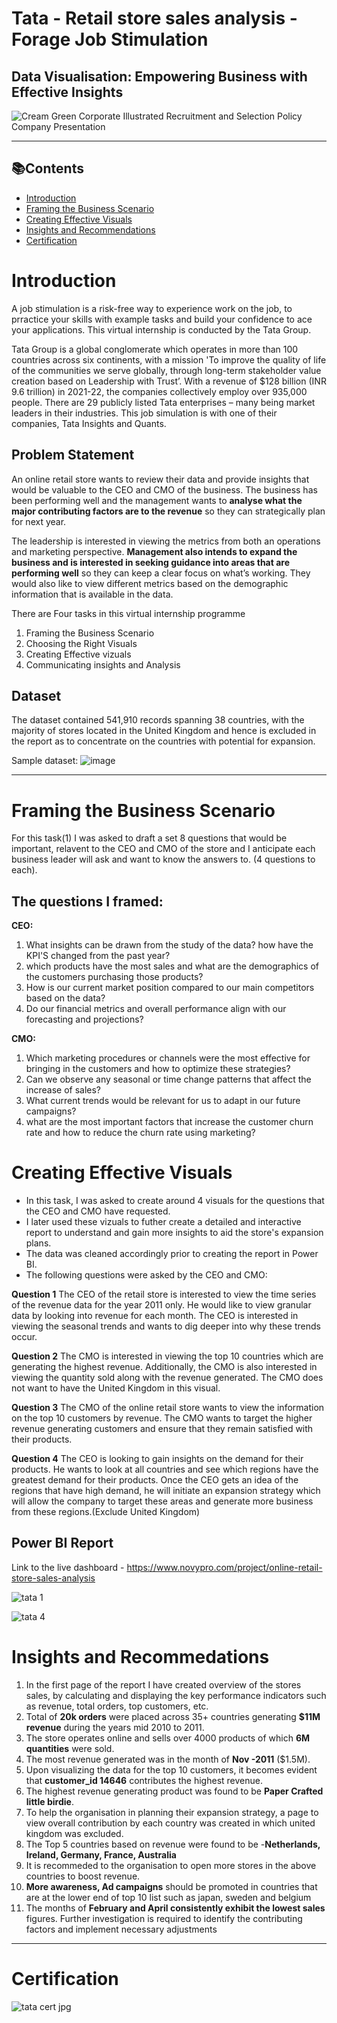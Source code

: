 # Tata - Retail store sales analysis - Forage Job Stimulation

## Data Visualisation: Empowering Business with Effective Insights
![Cream Green Corporate Illustrated Recruitment and Selection Policy Company Presentation](https://github.com/puliraghavi/Tata-Sales-analysis-Forage-/assets/119037510/53b38d7a-f941-4d0f-8207-c4d645b44ee4)

***

## 📚Contents
- [Introduction](#introduction)
- [Framing the Business Scenario](#framing-the-business-scenario)
- [Creating Effective Visuals](#creating-effective-visuals)
- [Insights and Recommendations](#insights-and-recommendations)
- [Certification](#certification)

# Introduction
A job stimulation is a risk-free way to experience work on the job, to prractice your skills with example tasks and build your confidence to ace your applications.
This virtual internship is conducted by the Tata Group.

Tata Group is a global conglomerate which operates in more than 100 countries across six continents, with a mission 'To improve the quality of life of the communities we serve globally, through long-term stakeholder value creation based on Leadership with Trust’. With a revenue of $128 billion (INR 9.6 trillion) in 2021-22, the companies collectively employ over 935,000 people. There are 29 publicly listed Tata enterprises – many being market leaders in their industries. This job simulation is with one of their companies, Tata Insights and Quants.

## Problem Statement 

An online retail store wants to review their data and provide insights that would be valuable to the CEO and CMO of the business. The business has been performing well and the management wants to **analyse what the major contributing factors are to the revenue** so they can strategically plan for next year.

The leadership is interested in viewing the metrics from both an operations and marketing perspective. **Management also intends to expand the business and is interested in seeking guidance into areas that are performing well** so they can keep a clear focus on what’s working. They would also like to view different metrics based on the demographic information that is available in the data.

There are Four tasks in this virtual internship programme
  1.  Framing the Business Scenario
  2.  Choosing the Right Visuals
  3.  Creating Effective vizuals
  4.  Communicating insights and Analysis

## Dataset 

The dataset contained 541,910 records spanning 38 countries, with the majority of stores located in the United Kingdom and hence is excluded in the report as to concentrate on the countries with potential for expansion.

Sample dataset:
![image](https://github.com/puliraghavi/Tata-Sales-analysis-Forage-/assets/119037510/12a42962-95f6-4cc8-9f22-2069f38736f9)

     
***

# Framing the Business Scenario
For this task(1) I was asked to draft a set 8 questions that would be important, relavent to the CEO and CMO of the store and I anticipate each business leader will ask and want to know the answers to. (4 questions to each).

## The questions I framed:
**CEO:**
1. What insights can be drawn from the study of the data?  how have the KPI'S changed from the past year?
2. which products have the most sales and what are the demographics of the customers purchasing those products?
3. How is our current market position compared to our main competitors based on the data? 
4. Do our financial metrics and overall performance align with our forecasting and projections?

**CMO:**
1. Which marketing procedures or channels were the most effective for bringing in the customers and how to optimize these strategies?
2. Can we observe any seasonal or time change patterns that affect the increase of sales?
3. What current trends would be relevant for us to adapt in our future campaigns?
4. what are the most important factors that increase the customer churn rate and how to reduce the churn rate using marketing?

# Creating Effective Visuals
- In this task, I was asked to create around 4 visuals for the questions that the CEO and CMO have requested.
- I later used these vizuals to futher create a detailed and interactive report to understand and gain more insights to aid the store's expansion plans.
- The data was cleaned accordingly prior to creating the report in Power BI.
- The following questions were asked by the CEO and CMO:
  
**Question 1**
The CEO of the retail store is interested to view the time series of the revenue data for the year 2011 only. He would like to view granular data by looking into revenue for each month. The CEO is interested in viewing the seasonal trends and wants to dig deeper into why these trends occur.

**Question 2**
The CMO is interested in viewing the top 10 countries which are generating the highest revenue. Additionally, the CMO is also interested in viewing the quantity sold along with the revenue generated. The CMO does not want to have the United Kingdom in this visual.

**Question 3**
The CMO of the online retail store wants to view the information on the top 10 customers by revenue. The CMO wants to target the higher revenue generating customers and ensure that they remain satisfied with their products.

**Question 4**
The CEO is looking to gain insights on the demand for their products. He wants to look at all countries and see which regions have the greatest demand for their products. Once the CEO gets an idea of the regions that have high demand, he will initiate an expansion strategy which will allow the company to target these areas and generate more business from these regions.(Exclude United Kingdom)

## Power BI Report
Link to the live dashboard - https://www.novypro.com/project/online-retail-store-sales-analysis

![tata 1](https://github.com/puliraghavi/Tata-Sales-analysis-Forage-/assets/119037510/2c9fac19-9d0d-46b3-8f37-42be7d434b51)


![tata 4](https://github.com/puliraghavi/Tata-Sales-analysis-Forage-/assets/119037510/45726de6-7748-41af-aa26-2d92fc748ecd)


# Insights and Recommedations
1. In the first page of the report I have created overview of the stores sales, by calculating and displaying the key performance indicators such as revenue, total orders, top customers, etc.
2. Total of **20k orders** were placed across 35+ countries generating **$11M revenue** during the years mid 2010 to 2011.
3. The store operates online and sells over 4000 products of which **6M quantities** were sold.
4. The most revenue generated was in the month of **Nov -2011** ($1.5M).
5. Upon visualizing the data for the top 10 customers, it becomes evident that **customer_id 14646** contributes the highest revenue.
6. The highest revenue generating product was found to be **Paper Crafted little birdie**.
7. To help the organisation in planning their expansion strategy, a page to view overall contribution by each country was created in which united kingdom was excluded.
8. The Top 5 countries based on revenue were found to be -**Netherlands, Ireland, Germany, France, Australia**
9. It is recommeded to the organisation to open more stores in the above countries to boost revenue.
10. **More awareness, Ad campaigns** should be promoted in countries that are at the lower end of top 10 list such as japan, sweden and belgium
11. The months of **February and April consistently exhibit the lowest sales** figures. Further investigation is required to identify the contributing factors and implement necessary adjustments

***

# Certification

![tata cert jpg](https://github.com/puliraghavi/Tata-Sales-analysis-Forage-/assets/119037510/86f80143-6746-497f-be17-383e957f17ef)




